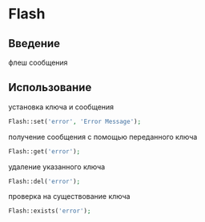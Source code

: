 # Flash
## Введение

флеш сообщения

## Использование

установка ключа и сообщения 
```php
Flash::set('error', 'Error Message');
```
получение сообщения с помощью переданного ключа 
```php
Flash::get('error');
```
удаление указанного ключа 
```php
Flash::del('error');
```
проверка на существование ключа
```php
Flash::exists('error');

